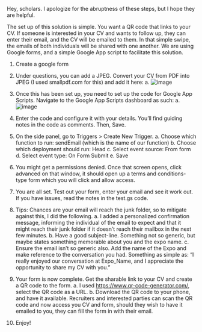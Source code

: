 Hey, scholars. I apologize for the abruptness of these steps, but I hope they are helpful.

The set up of this solution is simple. You want a QR code that links to your CV. If someone is interested in your CV and wants to follow up, they can enter their email, and the CV will be emailed to them. In that simple swipe, the emails of both individuals will be shared with one another. We are using Google forms, and a simple Google App script to facilitate this solution.



1. Create a google form

2. Under questions, you can add a JPEG. Convert your CV from PDF into JPEG (I used smallpdf.com for this) and add it here:
   a. ![image](https://user-images.githubusercontent.com/98710900/223793295-a186cc79-63fe-4d45-91f7-fa2d6fb3bb62.png)

3. Once this has been set up, you need to set up the code for Google App Scripts. Navigate to the Google App Scripts dashboard as such:
   a. ![image](https://user-images.githubusercontent.com/98710900/223793392-5b997899-ed33-4bc6-aaa0-1cbfbd0a5ec3.png)

4. Enter the code and configure it with your details. You’ll find guiding notes in the code as comments. Then, Save.

5. On the side panel, go to Triggers > Create New Trigger.
   a. Choose which function to run: sendEmail (which is the name of our function)
   b. Choose which deployment should run: Head
   c. Select event source: From form
   d. Select event type: On Form Submit
   e. Save

6. You might get a permissions denied. Once that screen opens, click advanced on that window, it should open up a terms and conditions-type form which you will click and allow access.

7. You are all set. Test out your form, enter your email and see it work out. If you have issues, read the notes in the test.gs code.

8. Tips: Chances are your email will reach the junk folder, so to mitigate against this, I did the following.
   a. I added a personalized confirmation message, informing the individual of the email to expect and that it might reach their junk folder if it doesn’t reach their mailbox in the next few minutes.
   b. Have a good subject-line. Something not so generic, but maybe states something memorable about you and the expo name.
   c. Ensure the email isn’t so generic also. Add the name of the Expo and make reference to the conversation you had. Something as simple as: “I really enjoyed our conversation at Expo_Name, and I appreciate the opportunity to share my CV with you.”

9. Your form is now complete. Get the sharable link to your CV and create a QR code to the form.
   a. I used https://www.qr-code-generator.com/, select the QR code as a URL.
   b. Download the QR code to your phone, and have it available. Recruiters and interested parties can scan the QR code and now access you CV and form, should they wish to have it emailed to you, they can fill the form in with their email.

10. Enjoy!

